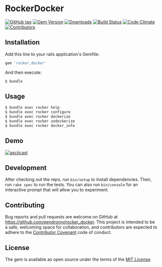 # RockerDocker

[![GitHub tag](https://img.shields.io/github/tag/eendroroy/rocker_docker.svg)](https://github.com/eendroroy/rocker_docker)
[![Gem Version](https://badge.fury.io/rb/rocker_docker.svg)](https://rubygems.org/gems/rocker_docker)
[![Downloads](https://img.shields.io/gem/dt/rocker_docker.svg)](https://rubygems.org/gems/rocker_docker)
[![Build Status](https://travis-ci.org/eendroroy/rocker_docker.svg?branch=master)](https://travis-ci.org/eendroroy/rocker_docker)
[![Code Climate](https://codeclimate.com/github/eendroroy/rocker_docker/badges/gpa.svg)](https://codeclimate.com/github/eendroroy/rocker_docker)
[![Contributors](https://img.shields.io/github/contributors/eendroroy/rocker_docker.svg)](CONTRIBUTORS.md)

## Installation

Add this line to your rails application's Gemfile:

```ruby
gem 'rocker_docker'
```

And then execute:
```bash
$ bundle
```

## Usage

```bash
$ bundle exec rocker help
$ bundle exec rocker configure
$ bundle exec rocker dockerize
$ bundle exec rocker undockerize
$ bundle exec rocker docker_info
```

## Demo

[![asciicast](https://asciinema.org/a/121511.png)](https://asciinema.org/a/121511)

## Development

After checking out the repo, run `bin/setup` to install dependencies. Then, run `rake spec` to run the tests. You can also run `bin/console` for an interactive prompt that will allow you to experiment.


## Contributing

Bug reports and pull requests are welcome on GitHub at https://github.com/eendroroy/rocker_docker. This project is intended to be a safe, welcoming space for collaboration, and contributors are expected to adhere to the [Contributor Covenant](http://contributor-covenant.org) code of conduct.


## License

The gem is available as open source under the terms of the [MIT License](http://opensource.org/licenses/MIT).

